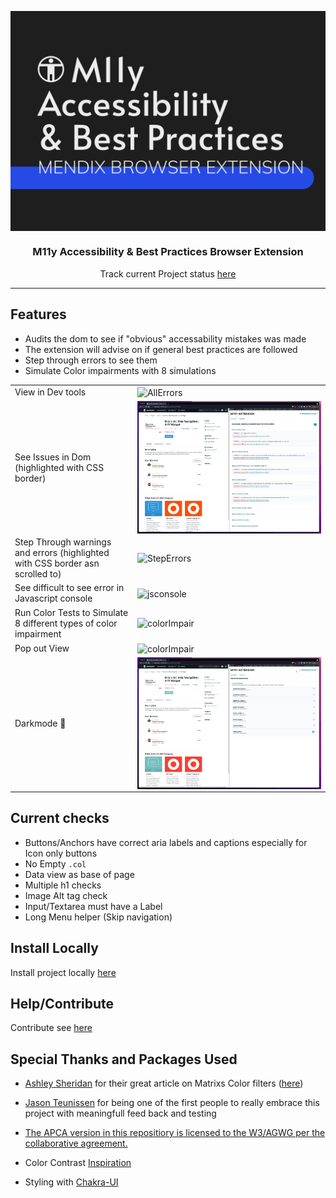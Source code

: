 <p align="center">
<img  align="center" alt="logo" src="./assets/M11y.png" target="_blank" />
<h3 align="center">M11y Accessibility
& Best Practices  Browser Extension</h3>
</p>

<p align="center">
Track current Project status <a href='https://github.com/mendixlabs/mx-a11y-extention/projects/1' target="_blank">here</a>
</p>

---

## Features

- Audits the dom to see if "obvious" accessability mistakes was made
- The extension will advise on if general best practices are followed
- Step through errors to see them
- Simulate Color impairments with 8 simulations

<table style="width:100%">
    <tr>
        <td>
       View in Dev tools
        </td>
        <td>
      <img  align="center" alt="AllErrors" src="./assets/devtools.gif" target="_blank" />
        </td>
    </tr>
    <tr>
        <td>
      See Issues in Dom (highlighted with CSS border)
        </td>
        <td>
      <img  align="center" alt="SeeErrors" src="./assets/SeeErrors.gif" target="_blank" />
        </td>
    </tr>
    <tr>
        <td>
       Step Through warnings and errors (highlighted with CSS border asn scrolled to)
        </td>
        <td>
      <img  align="center" alt="StepErrors" src="./assets/StepErrors.gif" target="_blank" />
        </td>
    </tr>
    <tr>
        <td>
       See difficult to see error in Javascript console
        </td>
        <td>
      <img  align="center" alt="jsconsole" src="./assets/jsconsole.gif" target="_blank" />
        </td>
    </tr>
    <tr>
        <td>
       Run Color Tests to Simulate 8 different types of color impairment
        </td>
        <td>
      <img  align="center" alt="colorImpair" src="./assets/colorImpair.gif" target="_blank" />
        </td>
    </tr>
    <tr>
        <td>
        Pop out View
        </td>
        <td>
      <img  align="center" alt="colorImpair" src="./assets/popout.gif" target="_blank" />
        </td>
    </tr>
    <tr>
        <td>
      Darkmode 🌃
        </td>
        <td>
      <img  align="center" alt="colorImpair" src="./assets/darkMode.gif" target="_blank" />
        </td>
    </tr>
   
</table>

## Current checks

- Buttons/Anchors have correct aria labels and captions especially for Icon only buttons
- No Empty `.col`
- Data view as base of page
- Multiple h1 checks
- Image Alt tag check
- Input/Textarea must have a Label
- Long Menu helper (Skip navigation)

## Install Locally

Install project locally [here](/Install.md)

## Help/Contribute

Contribute see [here](/CONTRIBUTING.md)

## Special Thanks and Packages Used

- [Ashley Sheridan](https://github.com/AshleyJSheridan) for their great article on Matrixs Color filters ([here](https://www.ashleysheridan.co.uk/blog/Testing+Colour+Blindness+Effects+Online+with+SVG+Filters))

- [Jason Teunissen](https://github.com/jasonteunissen) for being one of the first people to really embrace this project with meaningfull feed back and testing

- [The APCA version in this repositiory is licensed to the W3/AGWG per the collaborative agreement.](https://github.com/Myndex/apca-w3)

- Color Contrast [Inspiration](https://github.com/bruskowski/color-contrast-checker/blob/master/src/picker.js)

- Styling with [Chakra-UI](https://github.com/chakra-ui/chakra-ui)
